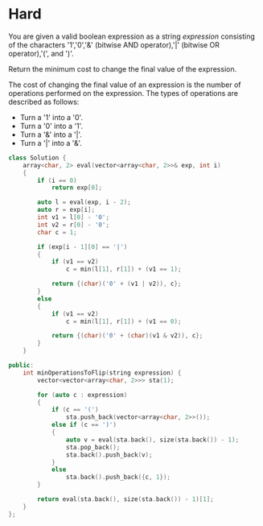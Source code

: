 # Hard

You are given a valid boolean expression as a string $expression$ consisting of the characters '1','0','&' (bitwise AND operator),'|' (bitwise OR operator),'(', and ')'.

Return the minimum cost to change the final value of the expression.

The cost of changing the final value of an expression is the number of operations performed on the expression. The types of operations are described as follows:

- Turn a '1' into a '0'.
- Turn a '0' into a '1'.
- Turn a '&' into a '|'.
- Turn a '|' into a '&'.

```cpp
class Solution {
    array<char, 2> eval(vector<array<char, 2>>& exp, int i)
    {
        if (i == 0)
            return exp[0];

        auto l = eval(exp, i - 2);
        auto r = exp[i];
        int v1 = l[0] - '0';
        int v2 = r[0] - '0';
        char c = 1;

        if (exp[i - 1][0] == '|')
        {
            if (v1 == v2)
                c = min(l[1], r[1]) + (v1 == 1);

            return {(char)('0' + (v1 | v2)), c};
        }
        else
        {
            if (v1 == v2)
                c = min(l[1], r[1]) + (v1 == 0);

            return {(char)('0' + (char)(v1 & v2)), c};
        }
    }

public:
    int minOperationsToFlip(string expression) {
        vector<vector<array<char, 2>>> sta(1);

        for (auto c : expression)
        {
            if (c == '(')
                sta.push_back(vector<array<char, 2>>());
            else if (c == ')')
            {
                auto v = eval(sta.back(), size(sta.back()) - 1);
                sta.pop_back();
                sta.back().push_back(v);
            }
            else
                sta.back().push_back({c, 1});
        }

        return eval(sta.back(), size(sta.back()) - 1)[1];
    }
};
```
